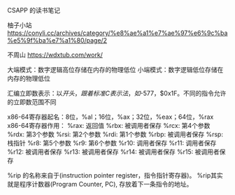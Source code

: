CSAPP 的读书笔记

柚子小站
https://conyli.cc/archives/category/%e8%ae%a1%e7%ae%97%e6%9c%ba%e5%9f%ba%e7%a1%80/page/2

不周山
https://wdxtub.com/work/

大端模式：数字逻辑高位存储在内存的物理低位
小端模式：数字逻辑低位存储在内存的物理低位

汇编立即数表示：以$开头，跟着标准C表示法，如$-577，$0x1F。不同的指令允许的立即数范围不同

x86-64寄存器起名：8位，%al；16位，%ax；32位，%eax；64位，%rax
x86-64寄存器作用：
%rax: 返回值
%rbx: 被调用者保存
%rcx: 第4个参数
%rdx: 第3个参数
%rsi: 第2个参数
%rdi: 第1个参数
%rbp: 被调用者保存
%rsp: 栈指针
%r8: 第5个参数
%r9: 第6个参数
%r10: 调用者保存
%r11: 调用者保存
%r12: 被调用者保存
%r13: 被调用者保存
%r14: 被调用者保存
%r15: 被调用者保存

%rip 的名称来自于(instruction pointer register，指令指针寄存器)。
%rip其实就是程序计数器(Program Counter, PC), 存放着下一条指令的地址。